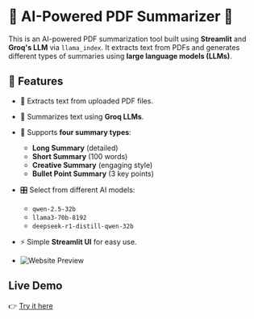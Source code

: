 # 📄 AI-Powered PDF Summarizer 🤖

This is an AI-powered PDF summarization tool built using **Streamlit** and **Groq's LLM** via `llama_index`. It extracts text from PDFs and generates different types of summaries using **large language models (LLMs)**.

## 🚀 Features

- 📝 Extracts text from uploaded PDF files.
- 🤖 Summarizes text using **Groq LLMs**.
- 🔄 Supports **four summary types**:
  - **Long Summary** (detailed)
  - **Short Summary** (100 words)
  - **Creative Summary** (engaging style)
  - **Bullet Point Summary** (3 key points)
- 🎛 Select from different AI models:  
  - `qwen-2.5-32b`
  - `llama3-70b-8192`
  - `deepseek-r1-distill-qwen-32b`
- ⚡ Simple **Streamlit UI** for easy use.

- ![Website Preview]()

## Live Demo
👉 [Try it here](https://summarizedpdf-ai-7jcafhn4tsrjtkltln26fb.streamlit.app/)
